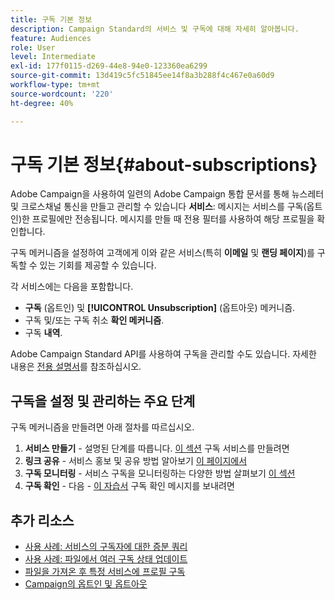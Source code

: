 ```yaml
---
title: 구독 기본 정보
description: Campaign Standard의 서비스 및 구독에 대해 자세히 알아봅니다.
feature: Audiences
role: User
level: Intermediate
exl-id: 177f0115-d269-44e8-94e0-123360ea6299
source-git-commit: 13d419c5fc51845ee14f8a3b288f4c467e0a60d9
workflow-type: tm+mt
source-wordcount: '220'
ht-degree: 40%

---
```


# 구독 기본 정보{#about-subscriptions}

Adobe Campaign을 사용하여 일련의 Adobe Campaign 통합 문서를 통해 뉴스레터 및 크로스채널 통신을 만들고 관리할 수 있습니다 **서비스**: 메시지는 서비스를 구독(옵트인)한 프로필에만 전송됩니다. 메시지를 만들 때 전용 필터를 사용하여 해당 프로필을 확인합니다.

구독 메커니즘을 설정하여 고객에게 이와 같은 서비스(특히 **이메일** 및 **랜딩 페이지**)를 구독할 수 있는 기회를 제공할 수 있습니다.

각 서비스에는 다음을 포함합니다.

* **구독** (옵트인) 및 **[!UICONTROL Unsubscription]** (옵트아웃) 메커니즘.
* 구독 및/또는 구독 취소 **확인 메커니즘**.
* 구독 **내역**.

Adobe Campaign Standard API를 사용하여 구독을 관리할 수도 있습니다. 자세한 내용은 [전용 설명서](../../api/using/creating-a-service.md)를 참조하십시오.

## 구독을 설정 및 관리하는 주요 단계

구독 메커니즘을 만들려면 아래 절차를 따르십시오.

1. **서비스 만들기** - 설명된 단계를 따릅니다. [이 섹션](../../audiences/using/creating-a-service.md) 구독 서비스를 만들려면
1. **링크 공유** - 서비스 홍보 및 공유 방법 알아보기 [이 페이지에서](../../audiences/using/promoting-a-service.md)
1. **구독 모니터링** - 서비스 구독을 모니터링하는 다양한 방법 살펴보기 [이 섹션](../../audiences/using/monitoring-subscriptions.md)
1. **구독 확인** - 다음 - [이 자습서](../../audiences/using/confirming-subscription-to-a-service.md) 구독 확인 메시지를 보내려면

## 추가 리소스

* [사용 사례: 서비스의 구독자에 대한 증분 쿼리](../../automating/using/incremental-query-on-subscribers.md)
* [사용 사례: 파일에서 여러 구독 상태 업데이트](../../automating/using/updating-subscriptions-from-file.md)
* [파일을 가져온 후 특정 서비스에 프로필 구독](../../automating/using/subscribing-profiles-from-file.md)
* [Campaign의 옵트인 및 옵트아웃](../../audiences/using/about-opt-in-and-opt-out-in-campaign.md)
